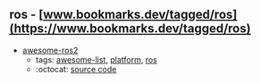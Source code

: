 ros - [www.bookmarks.dev/tagged/ros](https://www.bookmarks.dev/tagged/ros)
---
* [awesome-ros2](https://github.com/fkromer/awesome-ros2#readme)
    * tags: [awesome-list](../tagged/awesome-list.md), [platform](../tagged/platform.md), [ros](../tagged/ros.md)
    * :octocat: [source code](https://github.com/fkromer/awesome-ros2#readme)
